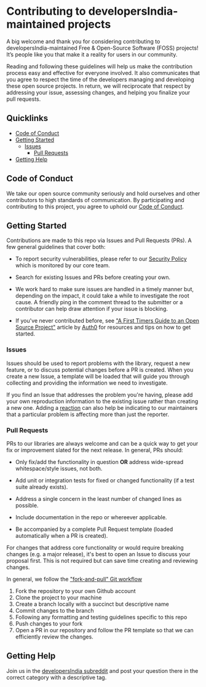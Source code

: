 <!-- Use https://mozillascience.github.io/working-open-workshop/contributing for further reference & learn about writing better contributing guidelines -->

# Contributing to developersIndia-maintained projects

A big welcome and thank you for considering contributing to developersIndia-maintained Free & Open-Source Software (FOSS) projects! It’s people like you that make it a reality for users in our community.

Reading and following these guidelines will help us make the contribution process easy and effective for everyone involved. It also communicates that you agree to respect the time of the developers managing and developing these open source projects. In return, we will reciprocate that respect by addressing your issue, assessing changes, and helping you finalize your pull requests.

## Quicklinks

* [Code of Conduct](#code-of-conduct)
* [Getting Started](#getting-started)
  * [Issues](#issues)
    * [Pull Requests](#pull-requests)
* [Getting Help](#getting-help)

## Code of Conduct

We take our open source community seriously and hold ourselves and other contributors to high standards of communication. By participating and contributing to this project, you agree to uphold our [Code of Conduct](https://github.com/developersindia/.github/blob/main/CODE_OF_CONDUCT.md).

## Getting Started

Contributions are made to this repo via Issues and Pull Requests (PRs). A few general guidelines that cover both:

* To report security vulnerabilities, please refer to our [Security Policy](https://github.com/developersIndia/.github/blob/main/SECURITY.md) which is monitored by our core team.

* Search for existing Issues and PRs before creating your own.

* We work hard to make sure issues are handled in a timely manner but, depending on the impact, it could take a while to investigate the root cause. A friendly ping in the comment thread to the submitter or a contributor can help draw attention if your issue is blocking.

* If you've never contributed before, see ["A First Timers Guide to an Open Source Project"](https://auth0.com/blog/a-first-timers-guide-to-an-open-source-project/) article by [Auth0](https://auth0.com) for resources and tips on how to get started.

### Issues

Issues should be used to report problems with the library, request a new feature, or to discuss potential changes before a PR is created. When you create a new Issue, a template will be loaded that will guide you through collecting and providing the information we need to investigate.

If you find an Issue that addresses the problem you're having, please add your own reproduction information to the existing issue rather than creating a new one. Adding a [reaction](https://github.blog/2016-03-10-add-reactions-to-pull-requests-issues-and-comments/) can also help be indicating to our maintainers that a particular problem is affecting more than just the reporter.

### Pull Requests

PRs to our libraries are always welcome and can be a quick way to get your fix or improvement slated for the next release. In general, PRs should:

* Only fix/add the functionality in question **OR** address wide-spread whitespace/style issues, not both.

* Add unit or integration tests for fixed or changed functionality (if a test suite already exists).

* Address a single concern in the least number of changed lines as possible.

* Include documentation in the repo or whereever applicable.

* Be accompanied by a complete Pull Request template (loaded automatically when a PR is created).

For changes that address core functionality or would require breaking changes (e.g. a major release), it's best to open an Issue to discuss your proposal first. This is not required but can save time creating and reviewing changes.

In general, we follow the ["fork-and-pull" Git workflow](https://github.com/susam/gitpr)

1. Fork the repository to your own Github account
2. Clone the project to your machine
3. Create a branch locally with a succinct but descriptive name
4. Commit changes to the branch
5. Following any formatting and testing guidelines specific to this repo
6. Push changes to your fork
7. Open a PR in our repository and follow the PR template so that we can efficiently review the changes.

## Getting Help

Join us in the [developersIndia subreddit](https://www.reddit.com/r/developersIndia) and post your question there in the correct category with a descriptive tag.

<!-- End of CONTRIBUTING.md -->
